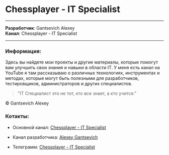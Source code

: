 # Chessplayer - IT Specialist 
---

__Разработчик__: Gantsevich Alexey  
__Канал__: Chessplayer - IT Specialist  
  

---

### Информация:  
Здесь вы найдете мои проекты и другие материалы, которые помогут вам улучшить свои знания и навыки в области IT. У меня есть канал на YouTube я там рассказываю о различных технологиях, инструментах и методах, которые могут быть полезными для разработчиков, тестировщиков, администраторов и других специалистов. 


>"IT Специалист это не тот, кто все знает, а кто учится."

© Gantsevich Alexey


### Котакты: 
* Основной канал: [Chessplayer - IT Specialist]("https://www.youtube.com/@chessplayeritspecialist")  
* Канал разработчика: [Alexey Gantsevich]("https://www.youtube.com/channel/UCt7oE2_eelKlB88rXJ00jXg")

* Телеграмм: [Chessplayer - IT Specialist]("https://t.me/Chessplayer_IT_Specialist")
